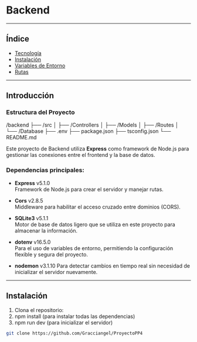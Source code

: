 # Backend

---

## Índice

- [Tecnología](#tecnología)
- [Instalación](#instalación)
- [Variables de Entorno](#variables-de-entorno)
- [Rutas](#Rutas)


---

## Introducción

### Estructura del Proyecto


/backend
  ├── /src
  │    ├── /Controllers
  │    ├── /Models
  │    ├── /Routes
  │    └── /Database
  ├── .env
  ├── package.json
  ├── tsconfig.json
  └── README.md

Este proyecto de Backend utiliza **Express** como framework de Node.js para gestionar las conexiones entre el frontend y la base de datos.

### Dependencias principales:
- **Express** v5.1.0  
  Framework de Node.js para crear el servidor y manejar rutas.
  
- **Cors** v2.8.5  
  Middleware para habilitar el acceso cruzado entre dominios (CORS).
  
- **SQLite3** v5.1.1  
  Motor de base de datos ligero que se utiliza en este proyecto para almacenar la información.

- **dotenv** v16.5.0  
  Para el uso de variables de entorno, permitiendo la configuración flexible y segura del proyecto.

- **nodemon** v3.1.10
  Para detectar cambios en tiempo real sin necesidad de inicializar el servidor nuevamente.
---

## Instalación


1. Clona el repositorio:
2. npm install (para instalar todas las dependencias)
3. npm run dev (para inicializar el servidor)

```bash
git clone https://github.com/Gracciangel/ProyectoPP4

